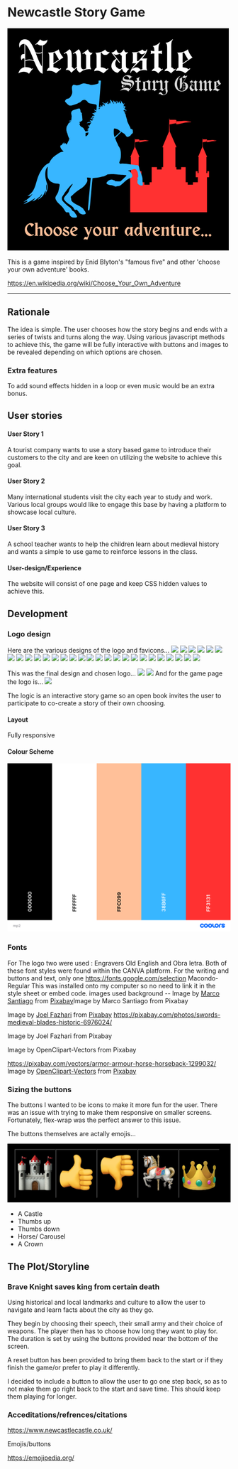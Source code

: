 # Newcastle Story Game


![logo](assets/images/final-logo.png)

This is a game inspired by Enid Blyton's "famous five" and other 'choose your own adventure' books.

https://en.wikipedia.org/wiki/Choose_Your_Own_Adventure


---

## Rationale
The idea is simple. The user chooses how the story begins and ends with a series of twists and turns along the way. Using various javascript methods to achieve this, 
the game will be fully interactive with buttons and images to be revealed depending on which options are chosen. 

### Extra features
To add sound effects hidden in a loop or even music would be an extra bonus. 

## User stories
#### User Story 1
A tourist company wants to use a story based game to introduce their customers to the city and are keen on utilizing the website to achieve this goal.


#### User Story 2
Many international students visit the city each year to study and work. Various local groups would like to engage this base by having a platform to showcase local culture.

#### User Story 3
A school teacher wants to help the children learn about medieval history and wants a simple to use game to reinforce lessons in the class.

#### User-design/Experience
The website will consist of one page and keep CSS hidden values to achieve this.

## Development 
### Logo design
Here are the various designs of the logo and favicons...
<img src="../MP2/assets/documentation/logosfavicons/1.png">
<img src="../MP2/assets/documentation/logosfavicons/2.png">
<img src="../MP2/assets/documentation/logosfavicons/3.png">
<img src="../MP2/assets/documentation/logosfavicons/4.png">
<img src="../MP2/assets/documentation/logosfavicons/5.png">
<img src="../MP2/assets/documentation/logosfavicons/6.png">
<img src="../MP2/assets/documentation/logosfavicons/7.png">
<img src="../MP2/assets/documentation/logosfavicons/8.png">
<img src="../MP2/assets/documentation/logosfavicons/9.png">
<img src="../MP2/assets/documentation/logosfavicons/10.png">
<img src="../MP2/assets/documentation/logosfavicons/11.png">
<img src="../MP2/assets/documentation/logosfavicons/12.png">
<img src="../MP2/assets/documentation/logosfavicons/13.png">
<img src="../MP2/assets/documentation/logosfavicons/14.png">
<img src="../MP2/assets/documentation/logosfavicons/15.png">
<img src="../MP2/assets/documentation/logosfavicons/16.png">
<img src="../MP2/assets/documentation/logosfavicons/19.png">
<img src="../MP2/assets/documentation/logosfavicons/20.png">
<img src="../MP2/assets/documentation/logosfavicons/21.png">
<img src="../MP2/assets/documentation/logosfavicons/22.png">
<img src="../MP2/assets/documentation/logosfavicons/23.png">
<img src="../MP2/assets/documentation/logosfavicons/24.png">
<img src="../MP2/assets/documentation/logosfavicons/28.png">
<img src="../MP2/assets/documentation/logosfavicons/29.png">
<img src="../MP2/assets/documentation/logosfavicons/30.png">
<img src="../MP2/assets/documentation/logosfavicons/31.png">
<img src="../MP2/assets/documentation/logosfavicons/favicon-1.png">
<img src="../MP2/assets/documentation/logosfavicons/favicon-2.png">


This was the final design and chosen logo...
<img src="../MP2/assets/documentation/logosfavicons/final-logo.png">
<img src="../MP2/assets/documentation/logosfavicons/final-favicon.png">
And for the game page the logo is...
<img src="../MP2/assets/documentation/logosfavicons/final-game-page.png">

The logic is an interactive story game so an open book invites the user to participate to co-create a story of their own choosing.

#### Layout
Fully responsive 
#### Colour Scheme
<img src="assets/documentation/screenshots/mp2.png">

### Fonts
For The logo two were used :
Engravers Old English and Obra letra. Both of these font styles were found within the CANVA platform. 
For the writing and buttons and text, only one 
https://fonts.google.com/selection
Macondo-Regular
This was installed onto my computer so no need to link it in the style sheet or embed code.
images used
background -- 
Image by <a href="https://pixabay.com/users/marcosantiago-5154646/?utm_source=link-attribution&utm_medium=referral&utm_campaign=image&utm_content=2335880">Marco Santiago</a> from <a href="https://pixabay.com//?utm_source=link-attribution&utm_medium=referral&utm_campaign=image&utm_content=2335880">Pixabay</a>Image by Marco Santiago from Pixabay

Image by <a href="https://pixabay.com/users/joelfazhari-16466931/?utm_source=link-attribution&utm_medium=referral&utm_campaign=image&utm_content=6976024">Joel Fazhari</a> from <a href="https://pixabay.com//?utm_source=link-attribution&utm_medium=referral&utm_campaign=image&utm_content=6976024">Pixabay</a>
https://pixabay.com/photos/swords-medieval-blades-historic-6976024/

Image by Joel Fazhari from Pixabay

Image by OpenClipart-Vectors from Pixabay

https://pixabay.com/vectors/armor-armour-horse-horseback-1299032/
Image by <a href="https://pixabay.com/users/openclipart-vectors-30363/?utm_source=link-attribution&utm_medium=referral&utm_campaign=image&utm_content=1299032">OpenClipart-Vectors</a> from <a href="https://pixabay.com//?utm_source=link-attribution&utm_medium=referral&utm_campaign=image&utm_content=1299032">Pixabay</a>

### Sizing the buttons 
The buttons I wanted to be icons to make it more fun for the user. There was an issue with trying to make them responsive on smaller screens. Fortunately, flex-wrap was the perfect answer to this issue. 

The buttons themselves are actally emojis... 

<img src="assets/documentation/screenshots/buttons.jpeg">
<ul>
<li>A Castle</li>
<li>Thumbs up</li>
<li>Thumbs down</li>
<li>Horse/ Carousel</li>
<li>A Crown</li>
</ul>

## The Plot/Storyline
### Brave Knight saves king from certain death

Using historical and local landmarks and culture to allow the user to navigate and learn facts about the city as they go. 

They begin by choosing their speech, their small army and their choice of weapons. The player then has to choose how long they want to play for. The duration is set by using the buttons provided near the bottom of the screen.

A reset button has been provided to bring them back to the start or if they finish the game/or prefer to play it differently. 

I decided to include a button to allow the user to go one step back, so as to not make them go right back to the start and save time. This should keep them playing for longer. 

### Acceditations/refrences/citations
https://www.newcastlecastle.co.uk/

Emojis/buttons 

https://emojipedia.org/

